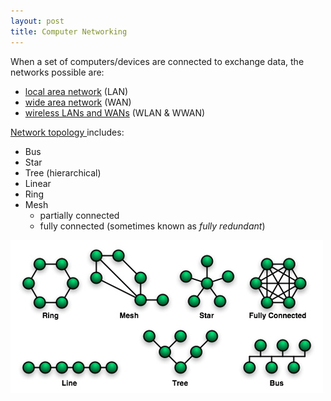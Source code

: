 ```yaml
---
layout: post
title: Computer Networking
---
```


When a set of computers/devices are connected to exchange data, the networks possible are:

- [local area network](http://share.sweska.net/wiki/Local_area_network "Local area network") (LAN)
- [wide area network](http://share.sweska.net/wiki/Wide_area_network "Wide area network") (WAN)
- [wireless LANs and WANs](http://share.sweska.net/wiki/Wireless_network "Wireless network") (WLAN & WWAN)

[Network topology ](http://en.wikipedia.org/wiki/Network_topology)includes:
- Bus
- Star
- Tree (hierarchical)
- Linear
- Ring
- Mesh
  - partially connected
  - fully connected (sometimes known as _fully redundant_)

![](/img/networktopologies.jpg "networktopologies")
